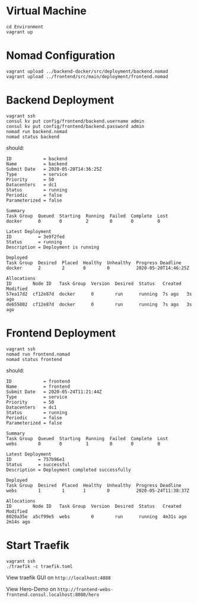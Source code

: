 # Virtual Machine

```shell script
cd Environment
vagrant up
```

# Nomad Configuration
```shell script
vagrant upload ../backend-docker/src/deployment/backend.nomad
vagrant upload ../frontend/src/main/deployment/frontend.nomad
```

# Backend Deployment
```shell script
vagrant ssh
consul kv put config/frontend/backend.username admin
consul kv put config/frontend/backend.password admin
nomad run backend.nomad
nomad status backend
``` 

should:

```text
ID            = backend
Name          = backend
Submit Date   = 2020-05-20T14:36:25Z
Type          = service
Priority      = 50
Datacenters   = dc1
Status        = running
Periodic      = false
Parameterized = false

Summary
Task Group  Queued  Starting  Running  Failed  Complete  Lost
docker      0       0         2        0       0         0

Latest Deployment
ID          = 3e9f2fed
Status      = running
Description = Deployment is running

Deployed
Task Group  Desired  Placed  Healthy  Unhealthy  Progress Deadline
docker      2        2       0        0          2020-05-20T14:46:25Z

Allocations
ID        Node ID   Task Group  Version  Desired  Status   Created  Modified
57ea17d2  cf12e87d  docker      0        run      running  7s ago   3s ago
de655802  cf12e87d  docker      0        run      running  7s ago   3s ago

```

# Frontend Deployment
```shell script
vagrant ssh
nomad run frontend.nomad
nomad status frontend
``` 

should:

```text
ID            = frontend
Name          = frontend
Submit Date   = 2020-05-24T11:21:44Z
Type          = service
Priority      = 50
Datacenters   = dc1
Status        = running
Periodic      = false
Parameterized = false

Summary
Task Group  Queued  Starting  Running  Failed  Complete  Lost
webs        0       0         1        0       0         0

Latest Deployment
ID          = 757b96e1
Status      = successful
Description = Deployment completed successfully

Deployed
Task Group  Desired  Placed  Healthy  Unhealthy  Progress Deadline
webs        1        1       1        0          2020-05-24T11:38:37Z

Allocations
ID        Node ID   Task Group  Version  Desired  Status   Created    Modified
8020a35e  a5cf99e5  webs        0        run      running  4m31s ago  2m14s ago

```

# Start Traefik
```
vagrant ssh
./traefik -c traefik.toml
```

View traefik GUI on `http://localhost:4888`

View Hero-Demo on `http://frontend-webs-frontend.consul.localhost:8080/hero`

